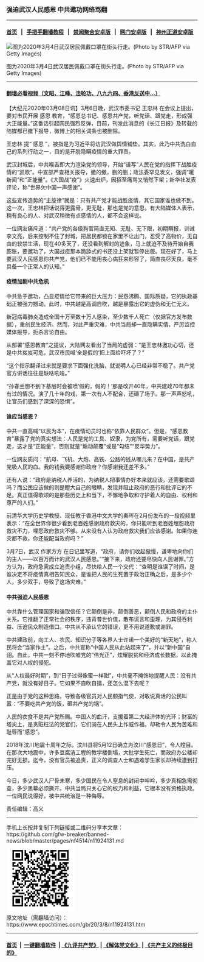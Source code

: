 ### 强迫武汉人民感恩 中共邀功网络骂翻
------------------------

#### [首页](https://github.com/gfw-breaker/banned-news/blob/master/README.md) &nbsp;&nbsp;|&nbsp;&nbsp; [手把手翻墙教程](https://github.com/gfw-breaker/guides/wiki) &nbsp;&nbsp;|&nbsp;&nbsp; [禁闻聚合安卓版](https://github.com/gfw-breaker/bn-android) &nbsp;&nbsp;|&nbsp;&nbsp; [网门安卓版](https://github.com/oGate2/oGate) &nbsp;&nbsp;|&nbsp;&nbsp; [神州正道安卓版](https://github.com/SzzdOgate/update) 



<div><img alt="图为2020年3月4日武汉居民佩戴口罩在街头行走。(Photo by STR/AFP via Getty Images)" class="aligncenter wp-post-image" src="https://i.epochtimes.com/assets/uploads/2020/03/GettyImages-1205024971-600x400.jpg"/>
<div class="red16 caption">
 <p>
  图为2020年3月4日武汉居民佩戴口罩在街头行走。(Photo by STR/AFP via Getty Images)
 </p>
</div>
</div><hr/>

#### [翻墙必看视频（文昭、江峰、法轮功、八九六四、香港反送中...）](https://github.com/gfw-breaker/banned-news/blob/master/pages/link3.md)

<div><p>
 【大纪元2020年03月08日讯】3月6日晚，武汉市委书记
 <ok href="https://www.epochtimes.com/gb/tag/%E7%8E%8B%E5%BF%A0%E6%9E%97.html">
  王忠林
 </ok>
 在会议上提出，要对市民开展
 <ok href="https://www.epochtimes.com/gb/tag/%E6%84%9F%E6%81%A9.html">
  感恩
 </ok>
 教育，“感恩总书记、感恩共产党，听党话、跟党走，形成强大正能量。”这番话引起网民强烈反弹，目前，刊发此消息的《长江日报》及转载的陆媒都已撤下报导，微博上的相关词条也被删除。
</p>
<p>
 <ok href="https://www.epochtimes.com/gb/tag/%E7%8E%8B%E5%BF%A0%E6%9E%97.html">
  王忠林
 </ok>
 提“
 <ok href="https://www.epochtimes.com/gb/tag/%E6%84%9F%E6%81%A9.html">
  感恩
 </ok>
 ”，被指是为习近平将访武汉做舆情铺垫。其实，此乃中共洗白自己的系列行动之一，目的是开脱隐瞒疫情的重大罪责。
</p>
<p>
 武汉封城后，中共喉舌即大力渲染党的领导，开始“谱写”人民在党的指挥下战胜疫情的“凯歌”。中宣部严查相关报导，撤的撤，删的删；政法委罕见发文，强调“暖新闻”和“正能量”。《大国战“疫”》火速出炉，因招至痛骂又悄然下架；新华社发表评论，称“世界欠中国一声感谢”。
</p>
<p>
 这些宣传造势的“主旋律”就是：只有共产党才能战胜疫情，其它国家谁也做不到。这一次，王忠林把话说得更露骨，更无耻，那也是党的意思。有大陆媒体人表示，稍有良心的人、对武汉稍微有点感情的人，都不会这样说。
</p>
<p>
 一位网友痛斥道：“共产党的各级狗官简直无知、无耻、无下限，初期瞒报，训诫李文亮，后来控制不住了封城，把居民都锁在家里不让出门，忍受了高物价，无自由的软禁生活，现在40多天了，还没看到解封的迹象，马上就迫不及待开始自我膨胀，要邀功了，大国战疫那本跪舔式的书还没上架就暂停出版。现在好了，马上要武汉人民感恩你共产党，他们已不能用丧心病狂来形容了，简直丧尽天良，毫不具备一个正常人的认知。”
</p>
<h4>
 <strong>
  疫情加剧中共危机
 </strong>
</h4>
<p>
 中共急于邀功，凸显疫情给它带来的巨大压力：民怨沸腾、国际质疑，它的执政基础正被强力撼动。此时，中共越是高调自吹，越是暴露出它的虚伪和无仁无义。
</p>
<p>
 新冠病毒肺炎造成全国十万至数十万人感染，至少数千人死亡（仅据官方发布数据），重创民生经济。然而，对此严重灾难，中共当局却一直隐瞒实情，严厉监控媒体报导，扼杀言论自由。
</p>
<p>
 从部署“感恩教育”之提议，大陆网友看出了当局的虚弱：“是王忠林邀功心切，还是中共岌岌可危，武汉市民喊‘全是假的’把上面给吓坏了？”
</p>
<p>
 “这个指示翻译过来就是要求下面强化洗脑，就说明人心已经非常不稳了。共产党官方讲话往往是缺啥吼啥。”
</p>
<p>
 “孙春兰想不到下基层时会被喷‘假的，假的！’那是改开40年，中共建政70年都未有过的情况。演了几十年的戏，第一次有人不配合，还砸了场子。那一声声怒吼，让官员们感到了深深的恐惧”。
</p>
<p style="text-align: center;">
 <div class="video_fit_container">
 </div>
</p>
<h4>
 <strong>
  谁应当感恩？
 </strong>
</h4>
<p>
 中共一直高喊“以民为本”，在疫情动员时也称“依靠人民群众”。但是，“感恩教育”暴露了党的真实想法：人民是党的工具、奴隶，为党所有，需要听党话，跟党走，这才是“正能量”，否则就是“煽动颠覆”或是“勾结”“反华势力”。
</p>
<p>
 一位网友质问：“航母、飞机、大炮、高铁、公路的钱从哪儿来？在中国，是共产党吸人民的血。我的钱我要感谢你政府？你感谢我还差不多。”
</p>
<p>
 还有人说：“政府是纳税人养活的，为纳税人把事情办好本来就应该，还需要歌颂吗？而公民应该做的则是瞪大自己的眼睛，发现并阻止政府的恶行和批评它的不足。真正值得歌颂的是那些历史上和当下，不懈地争取和守护着人的自由、权利和尊严的人们。”
</p>
<p>
 前清华大学历史学教授、现任教于香港中文大学的秦晖在2月份发布的一段视频里表示：“在全世界你很少看到老百姓感谢政府救灾的，你只能听到老百姓埋怨政府救灾不力，埋怨政府救灾不够。从来没有人认为政府救灾我们应该感谢。如果你连灾都不救，你还能配当政府吗？”
</p>
<p>
 3月7日，武汉
 <ok href="https://www.epochtimes.com/gb/tag/%E4%BD%9C%E5%AE%B6%E6%96%B9%E6%96%B9.html">
  作家方方
 </ok>
 在日记里写道，“政府，请你们收起傲慢，谦卑地向你们的主人——以百万而计的武汉人民感恩。”“接下来，政府还要尽快向人民谢罪。”方方认为，政府急需成立追责小组，尽快给人民一个交代：“查明是谁误了时间，是谁决定不将疫情真相告知民众，是谁把人民的生死置于政治正确之后，是多少个人，多少双手，导致了这场灾难。”
</p>
<h4>
 <strong>
  中共强迫人民感恩
 </strong>
</h4>
<p>
 中共靠什么管理国家和骗取信任？它颠倒是非，颠倒善恶，颠倒人民和政府的主仆关系。它推翻了正常社会的秩序，违背普世价值，散布谎言和歪理，为其侵吞利益、压迫民众制造借口。中共从不承认它的错误，更不用说道歉或谢罪。
</p>
<p>
 中共建政前，向工人、农民、知识分子等各界人士许诺一个美好的“新天地”，称人民将会“当家作主”。之后，中共宣称“中国人民从此站起来了”，并以“新中国”自诩。自此，中共一刻不停地吹嘘党的“伟光正”，炫耀脱贫和经济成长数据，以此掩盖它对人权的侵犯。
</p>
<p>
 从“人权最好时期”，到“日子过得像蜜一样甜”，中共毫不掩饰地提醒人民：没有共产党，就没有好日子。它如果不自吹自擂，还怎么混下去呢？
</p>
<p>
 正是由于党的这种思路，导致各级官员对人民颐指气使，对敢说真话的公民叫嚣：“不要吃共产党的饭，砸共产党的锅”。
</p>
<p>
 人民的衣食不是共产党所赐。中国人的血汗，支援着第二大经济体的光环；财富的塔尖上，是贪赃枉法的党官们，它们骑在人民头上作威作福，却勒令人民为苦难和耻辱而“感恩”。
</p>
<p>
 2018年汶川地震十周年之际，汶川县将5月12日确立为汶川“感恩日”，令人瞠目。在那次大地震中，许多豆腐渣工程的教学楼倒塌，大批学生死亡，而政府办公楼却完好无损。迄今，没有官员被追责，正义的调查人士和遇难学生家长却持续遭到打压。
</p>
<p>
 今日，多少武汉人尸骨未寒，多少国民在令人窒息的封闭中呻吟，多少真相急需彻查，多少黑幕必须撕开。中共当局只关心它的权力和利益，它根本没有资格执政。一位网民说得好，被中共统治是一种侮辱。
</p>
<p>
 责任编辑：高义
</p>
</div>
<hr/>
手机上长按并复制下列链接或二维码分享本文章：<br/>
https://github.com/gfw-breaker/banned-news/blob/master/pages/nf4514/n11924131.md <br/>
<a href='https://github.com/gfw-breaker/banned-news/blob/master/pages/nf4514/n11924131.md'><img src='https://github.com/gfw-breaker/banned-news/blob/master/pages/nf4514/n11924131.md.png'/></a> <br/>
原文地址（需翻墙访问）：https://www.epochtimes.com/gb/20/3/8/n11924131.htm


------------------------
#### [首页](https://github.com/gfw-breaker/banned-news/blob/master/README.md) &nbsp;|&nbsp; [一键翻墙软件](https://github.com/gfw-breaker/nogfw/blob/master/README.md) &nbsp;| [《九评共产党》](https://github.com/gfw-breaker/9ping.md/blob/master/README.md#九评之一评共产党是什么) | [《解体党文化》](https://github.com/gfw-breaker/jtdwh.md/blob/master/README.md) | [《共产主义的终极目的》](https://github.com/gfw-breaker/gczydzjmd.md/blob/master/README.md)


<img src='http://gfw-breaker.win/banned-news/pages/nf4514/n11924131.md' width='0px' height='0px'/>